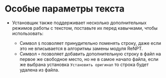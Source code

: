 # Особые параметры текста
- Установщик также поддерживает несколько дополнительных режимов работы с текстом, поставьте их перед кавычками, чтобы использовать:

  - Символ `$` позволяет принудительно поменять строку, даже если это не вписывается в алгоритмы замены модуля ReNPT. 
  - Символ `+` позволяет добавить дополнительную строку в файл на первое же свободное место, но не в самое начало файла, если же выбрана установка `Установить оригинал` то строка будет удалена из файла.
